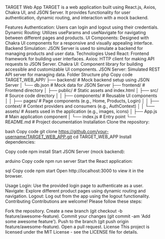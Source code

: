 TARGET Web App
TARGET is a web application built using React.js, Axios, Chakra UI, and JSON Server. It provides functionality for user authentication, dynamic routing, and interaction with a mock backend.

Features
Authentication: Users can login and logout using their credentials.
Dynamic Routing: Utilizes useParams and useNavigate for navigating between different pages and products.
UI Components: Designed with Chakra UI components for a responsive and visually appealing interface.
Backend Simulation: JSON Server is used to simulate a backend for managing products and user data.
Technologies Used
React: Frontend framework for building user interfaces.
Axios: HTTP client for making API requests to JSON Server.
Chakra UI: Component library for building accessible and customizable UI components.
JSON Server: Simulated REST API server for managing data.
Folder Structure
php
Copy code
TARGET_WEB_APP/
├── backend/             # Mock backend setup using JSON Server
│   └── db.json          # Mock data for JSON Server
├── frontend/            # Frontend directory
│   ├── public/          # Static assets and index.html
│   ├── src/             # Source code directory
│   │   ├── components/  # Reusable UI components
│   │   ├── pages/       # Page components (e.g., Home, Products, Login)
│   │   ├── context/     # Context providers and consumers (e.g., AuthContext)
│   │   └── assets/      # Assets used in the application (e.g., images, icons)
│   ├── App.js           # Main application component
│   └── index.js         # Entry point
└── README.md            # Project documentation
Installation
Clone the repository:

bash
Copy code
git clone https://github.com/your-username/TARGET_WEB_APP.git
cd TARGET_WEB_APP
Install dependencies:

Copy code
npm install
Start JSON Server (mock backend):

arduino
Copy code
npm run server
Start the React application:

sql
Copy code
npm start
Open http://localhost:3000 to view it in the browser.

Usage
Login: Use the provided login page to authenticate as a user.
Navigate: Explore different product pages using dynamic routing and navigation.
Logout: Log out from the app using the logout functionality.
Contributing
Contributions are welcome! Please follow these steps:

Fork the repository.
Create a new branch (git checkout -b feature/awesome-feature).
Commit your changes (git commit -am 'Add some awesome feature').
Push to the branch (git push origin feature/awesome-feature).
Open a pull request.
License
This project is licensed under the MIT License - see the LICENSE file for details.